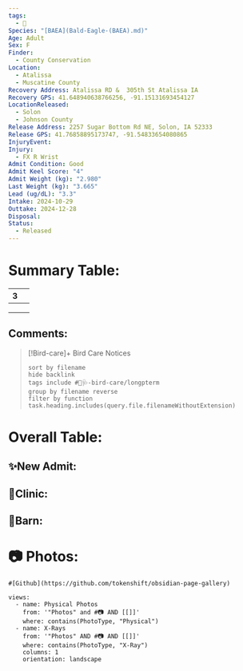 ```yaml
---
tags:
  - 🦅
Species: "[BAEA](Bald-Eagle-(BAEA).md)"
Age: Adult
Sex: F
Finder:
  - County Conservation
Location:
  - Atalissa
  - Muscatine County
Recovery Address: Atalissa RD &  305th St Atalissa IA
Recovery GPS: 41.648940638766256, -91.15131693454127
LocationReleased:
  - Solon
  - Johnson County
Release Address: 2257 Sugar Bottom Rd NE, Solon, IA 52333
Release GPS: 41.76858895173747, -91.54833654080865
InjuryEvent: 
Injury:
  - FX R Wrist
Admit Condition: Good
Admit Keel Score: "4"
Admit Weight (kg): "2.980"
Last Weight (kg): "3.665"
Lead (ug/dL): "3.3"
Intake: 2024-10-29
Outtake: 2024-12-28
Disposal: 
Status:
  - Released
---
```


# Summary Table:

<div><table class="dataview table-view-table"><thead class="table-view-thead"><tr class="table-view-tr-header"><th class="table-view-th"><span></span><span class="dataview small-text">3</span></th><th class="table-view-th"><span></span></th></tr></thead><tbody class="table-view-tbody"><tr><td><span></span></td><td><span></span></td></tr><tr><td><span></span></td><td><span></span></td></tr><tr><td><span></span></td><td><span></span></td></tr></tbody></table></div>

## Comments:

> [!Bird-care]+ Bird Care Notices
>   ```tasks 
>   sort by filename
>   hide backlink
>   tags include #🦅🩺-bird-care/longpterm 
>   group by filename reverse
>   filter by function task.heading.includes(query.file.filenameWithoutExtension)
>   ```

# Overall Table:

## ✨New Admit:



## 🏥Clinic:



## 🏡Barn:



# 📷 Photos:

```page-gallery
#[Github](https://github.com/tokenshift/obsidian-page-gallery)

views:
  - name: Physical Photos
    from: '"Photos" and #📷 AND [[]]'
    where: contains(PhotoType, "Physical")
  - name: X-Rays
    from: '"Photos" AND #📷 AND [[]]'
    where: contains(PhotoType, "X-Ray")
    columns: 1
    orientation: landscape
```